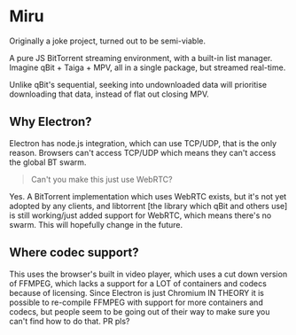 # Miru

Originally a joke project, turned out to be semi-viable.

A pure JS BitTorrent streaming environment, with a built-in list manager. Imagine qBit + Taiga + MPV, all in a single package, but streamed real-time.

Unlike qBit's sequential, seeking into undownloaded data will prioritise downloading that data, instead of flat out closing MPV.

## Why Electron?
Electron has node.js integration, which can use TCP/UDP, that is the only reason. Browsers can't access TCP/UDP which means they can't access the global BT swarm.
> Can't you make this just use WebRTC?

Yes. A BitTorrent implementation which uses WebRTC exists, but it's not yet adopted by any clients, and libtorrent [the library which qBit and others use] is still working/just added support for WebRTC, which means there's no swarm. This will hopefully change in the future.

## Where codec support?
This uses the browser's built in video player, which uses a cut down version of FFMPEG, which lacks a support for a LOT of containers and codecs because of licensing. Since Electron is just Chromium IN THEORY it is possible to re-compile FFMPEG with support for more containers and codecs, but people seem to be going out of their way to make sure you can't find how to do that. PR pls?